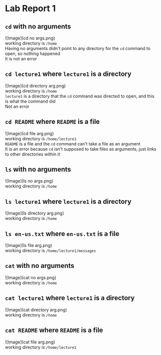 # Lab Report 1
## `cd` with no arguments
![Image](cd no args.png)<br>
working directory is `/home`<br>
Having no arguments didn't point to any directory for the `cd` command to open, so nothing happened<br>
It is not an error<br>

## `cd lecture1` where `lecture1` is a directory
![Image](cd directory arg.png)<br>
working directory is `/home`<br>
`lecture1` is a directory that the `cd` command was directed to open, and this is what the command did<br>
Not an error<br>

## `cd README` where `README` is a file
![Image](cd file arg.png)<br>
working directory is `/home/lecture1`<br>
`README` is a file and the `cd` command can't take a file as an argument<br>
It is an error because `cd` isn't supposed to take files as arguments, just links to other directories within it<be>

## `ls` with no arguments
![Image](ls no args.png)<br>
working directory is `/home`<br>

## `ls lecture1` where `lecture1` is a directory
![Image](ls directory arg.png)<br>
working directory is `/home`<br>

## `ls en-us.txt` where `en-us.txt` is a file
![Image](ls file arg.png)<br>
working directory is `/home/lecture1/messages`<br>

## `cat` with no arguments
![Image](cat no args.png)<br>
working directory is `/home`<br>

## `cat lecture1` where `lecture1` is a directory
![Image](cat directory arg.png)<br>
working directory is `/home`<br>

## `cat README` where `README` is a file
![Image](cat file arg.png)<br>
working directory is `/home/lecture1`<br>

